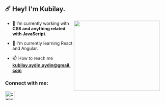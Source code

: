 <h2>☄️ Hey! I'm Kubilay.</h2>
<img align="right" src="https://media3.giphy.com/media/v1.Y2lkPTc5MGI3NjExcWpraWtkbnAwNnIxNmNjdWRtMmpzbWthZWJ1cDBueGp3ajhsZ2ZqbiZlcD12MV9pbnRlcm5hbF9naWZfYnlfaWQmY3Q9Zw/rHR8qP1mC5V3G/giphy.gif" width="280" height="230"  />

- 👾  I’m currently working with **CSS and anything related with JavaScript.**

- 🤖 I'm currently learning React and Angular.

- 📫  How to reach me **kubilay.aydin.aydin@gmail.com**

<h3 align="left">Connect with me:</h3>
<p align="left">
<a href="https://www.linkedin.com/in/kubilaydin" target="blank" rel=”noopener”><img align="center" src="https://upload.wikimedia.org/wikipedia/commons/thumb/c/ca/LinkedIn_logo_initials.png/640px-LinkedIn_logo_initials.png" alt="cengizcmataraci" height="30" width="30" /></a>

</p>

</p>
